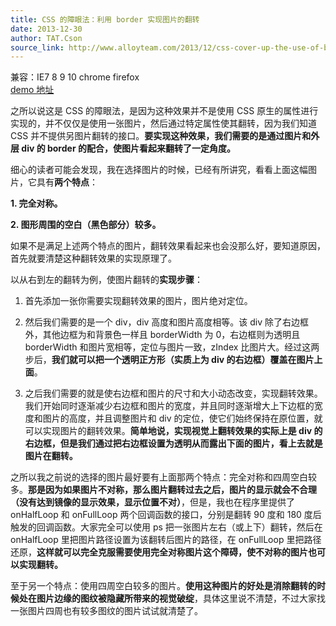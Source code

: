 ```yaml
---
title: CSS 的障眼法：利用 border 实现图片的翻转
date: 2013-12-30
author: TAT.Cson
source_link: http://www.alloyteam.com/2013/12/css-cover-up-the-use-of-border-flip-achieve-image/
---
```


<!-- {% raw %} - for jekyll -->

兼容：IE7 8 9 10 chrome firefox  
[demo 地址](http://www.alloyteam.com/wp-content/uploads/2013/12/rotate.html "demo 地址")

之所以说这是 CSS 的障眼法，是因为这种效果并不是使用 CSS 原生的属性进行实现的，并不仅仅是使用一张图片，然后通过特定属性使其翻转，因为我们知道 CSS 并不提供另图片翻转的接口。**要实现这种效果，我们需要的是通过图片和外层 div 的 border 的配合，使图片看起来翻转了一定角度。**

细心的读者可能会发现，我在选择图片的时候，已经有所讲究，看看上面这幅图片，它具有**两个特点**：

**1. 完全对称。**

**2. 图形周围的空白（黑色部分）较多。**

如果不是满足上述两个特点的图片，翻转效果看起来也会没那么好，要知道原因，首先就要清楚这种翻转效果的实现原理了。

以从右到左的翻转为例，使图片翻转的**实现步骤**：

1. 首先添加一张你需要实现翻转效果的图片，图片绝对定位。

2. 然后我们需要的是一个 div，div 高度和图片高度相等。该 div 除了右边框外，其他边框为和背景色一样且 borderWidth 为 0，右边框则为透明且 borderWidth 和图片宽相等，定位与图片一致，zIndex 比图片大。经过这两步后，**我们就可以把一个透明正方形（实质上为 div 的右边框）覆盖在图片上面**。

3. 之后我们需要的就是使右边框和图片的尺寸和大小动态改变，实现翻转效果。我们开始同时逐渐减少右边框和图片的宽度，并且同时逐渐增大上下边框的宽度和图片的高度，并且调整图片和 div 的定位，使它们始终保持在原位置，就可以实现图片的翻转效果。**简单地说，实现视觉上翻转效果的实际上是 div 的右边框，但是我们通过把右边框设置为透明从而露出下面的图片，看上去就是图片在翻转。**

之所以我之前说的选择的图片最好要有上面那两个特点：完全对称和四周空白较多。**那是因为如果图片不对称，那么图片翻转过去之后，图片的显示就会不合理（没有达到镜像的显示效果，显示位置不对）**，但是，我也在程序里提供了 onHalfLoop 和 onFullLoop 两个回调函数的接口，分别是翻转 90 度和 180 度后触发的回调函数。大家完全可以使用 ps 把一张图片左右（或上下）翻转，然后在 onHalfLoop 里把图片路径设置为该翻转后图片的路径，在 onFullLoop 里把路径还原，**这样就可以完全克服需要使用完全对称图片这个障碍，使不对称的图片也可以实现翻转。**

至于另一个特点：使用四周空白较多的图片。**使用这种图片的好处是消除翻转的时候处在图片边缘的图纹被隐藏所带来的视觉破绽**，具体这里说不清楚，不过大家找一张图片四周也有较多图纹的图片试试就清楚了。


<!-- {% endraw %} - for jekyll -->